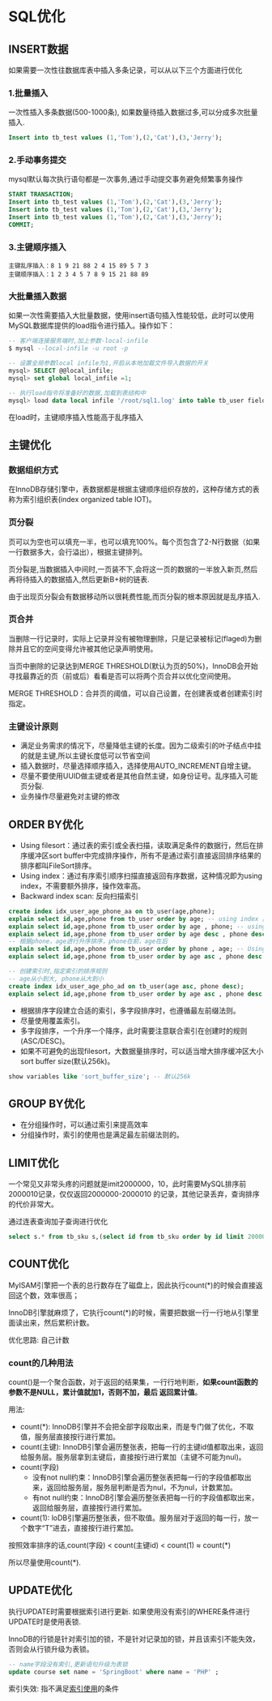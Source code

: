 # SQL优化

## INSERT数据

如果需要一次性往数据库表中插入多条记录，可以从以下三个方面进行优化

### 1.批量插入

一次性插入多条数据(500-1000条), 如果数量待插入数据过多,可以分成多次批量插入.

```sql
Insert into tb_test values (1,'Tom'),(2,'Cat'),(3,'Jerry');
```

### 2.手动事务提交

mysql默认每次执行语句都是一次事务,通过手动提交事务避免频繁事务操作

```sql
START TRANSACTION;
Insert into tb_test values (1,'Tom'),(2,'Cat'),(3,'Jerry');
Insert into tb_test values (1,'Tom'),(2,'Cat'),(3,'Jerry');
Insert into tb_test values (1,'Tom'),(2,'Cat'),(3,'Jerry');
COMMIT;
```

### 3.主键顺序插入

```
主键乱序插入：8 1 9 21 88 2 4 15 89 5 7 3 
主键顺序插入：1 2 3 4 5 7 8 9 15 21 88 89
```

### 大批量插入数据

如果一次性需要插入大批量数据，使用insert语句插入性能较低，此时可以使用MySQL数据库提供的load指令进行插入。操作如下：

```sql
-- 客户端连接服务端时,加上参数-local-infile 
$ mysql --local-infile -u root -p

-- 设置全局参数local infile为1,开启从本地加载文件导入数据的开关 
mysql> SELECT @@local_infile;
mysql> set global local_infile =1; 

-- 执行load指令将准备好的数据,加载到表结构中 
mysql> load data local infile '/root/sql1.log' into table tb_user fields terminated by ',' lines terminated by '\n';
```

在load时，主键顺序插入性能高于乱序插入

## 主键优化

### 数据组织方式

在InnoDB存储引擎中，表数据都是根据主键顺序组织存放的，这种存储方式的表称为索引组织表(index organized table IOT)。

### 页分裂

页可以为空也可以填充一半，也可以填充100%。每个页包含了2-N行数据（如果一行数据多大，会行溢出），根据主键排列。

页分裂是,当数据插入中间时,一页装不下,会将这一页的数据的一半放入新页,然后再将待插入的数据插入,然后更新B+树的链表.

由于出现页分裂会有数据移动所以很耗费性能,而页分裂的根本原因就是乱序插入.

### 页合并

当删除一行记录时，实际上记录并没有被物理删除，只是记录被标记(flaged)为删除并且它的空间变得允许被其他记录声明使用。

当页中删除的记录达到MERGE THRESHOLD(默认为页的50%)，InnoDB会开始寻找最靠近的页（前或后）看看是否可以将两个页合并以优化空间使用。

MERGE THRESHOLD：合并页的阈值，可以自己设置，在创建表或者创建索引时指定。

### 主键设计原则

- 满足业务需求的情况下，尽量降低主键的长度。因为二级索引的叶子结点中挂的就是主键,所以主键长度低可以节省空间
- 插入数据时，尽量选择顺序插入，选择使用AUTO_INCREMENT自增主键。
- 尽量不要使用UUID做主键或者是其他自然主键，如身份证号。乱序插入可能页分裂.
- 业务操作尽量避免对主键的修改

## ORDER BY优化

- Using filesort：通过表的索引或全表扫描，读取满足条件的数据行，然后在排序缓冲区sort buffer中完成排序操作，所有不是通过索引直接返回排序结果的排序都叫FileSort排序。
- Using index：通过有序索引顺序扫描直接返回有序数据，这种情况即为using index，不需要额外排序，操作效率高。
- Backward index scan: 反向扫描索引

```sql
create index idx_user_age_phone_aa on tb_user(age,phone);
explain select id,age,phone from tb_user order by age; -- using index 高效
explain select id,age,phone from tb_user order by age , phone; -- using index 高效
explain select id,age,phone from tb_user order by age desc , phone desc; -- 反向扫描索引
-- 根据phone，age进行升序排序，phone在前，age在后
explain select id,age,phone from tb_user order by phone , age; -- Using filesort 不高效
explain select id,age,phone from tb_user order by age asc , phone desc ; -- Using filesort 不高效

-- 创建索引时,指定索引的排序规则
-- age从小到大, phone从大到小
create index idx_user_age_pho_ad on tb_user(age asc, phone desc);
explain select id,age,phone from tb_user order by age asc , phone desc ; -- using index 高效
```

- 根据排序字段建立合适的索引，多字段排序时，也遵循最左前缀法则。
- 尽量使用覆盖索引。
- 多字段排序，一个升序一个降序，此时需要注意联合索引在创建时的规则(ASC/DESC)。
- 如果不可避免的出现filesort，大数据量排序时，可以适当增大排序缓冲区大小sort buffer size(默认256k)。

```sql
show variables like 'sort_buffer_size'; -- 默认256k
```

## GROUP BY优化

- 在分组操作时，可以通过索引来提高效率
- 分组操作时，索引的使用也是满足最左前缀法则的。

## LIMIT优化

一个常见又非常头疼的问题就是imit2000000，10，此时需要MySQL排序前2000010记录，仅仅返回2000000-2000010 的记录，其他记录丢弃，查询排序的代价非常大。

通过连表查询加子查询进行优化
```sql
select s.* from tb_sku s,(select id from tb_sku order by id limit 2000000,10) a where s.id = a.id;
```

## COUNT优化

MyISAM引擎把一个表的总行数存在了磁盘上，因此执行count(*)的时候会直接返回这个数，效率很高；

InnoDB引擎就麻烦了，它执行count(*)的时候，需要把数据一行一行地从引擎里面读出来，然后累积计数。

优化思路: 自己计数

### count的几种用法

count()是一个聚合函数，对于返回的结果集，一行行地判断，**如果count函数的参数不是NULL，累计值就加1，否则不加，最后 返回累计值**。

用法:
- count(*): InnoDB引擎并不会把全部字段取出来，而是专门做了优化，不取值，服务层直接按行进行累加。
- count(主键): InnoDB引擎会遍历整张表，把每一行的主键id值都取出来，返回给服务层。服务层拿到主键后，直接按行进行累加（主键不可能为nul)。
- count(字段)
    - 没有not null约束：InnoDB引擎会遍历整张表把每一行的字段值都取出来，返回给服务层，服务层判断是否为nul，不为nul，计数累加。
    - 有not null约束：InnoDB引擎会遍历整张表把每一行的字段值都取出来，返回给服务层，直接按行进行累加。
- count(1): loDB引擎遍历整张表，但不取值。服务层对于返回的每一行，放一个数字“T”进去，直接按行进行累加。

按照效率排序的话,count(字段) < count(主键id) < count(1) ≈ count(*)

所以尽量使用count(*).

## UPDATE优化

执行UPDATE时需要根据索引进行更新. 如果使用没有索引的WHERE条件进行UPDATE时是使用表锁.

InnoDB的行锁是针对索引加的锁，不是针对记录加的锁，并且该索引不能失效，否则会从行锁升级为表锁。

```sql
-- name字段没有索引,更新语句升级为表锁
update course set name = 'SpringBoot' where name = 'PHP' ;
```

索引失效: 指不满足[索引使用](#索引使用)的条件